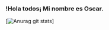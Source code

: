 ### !Hola todos¡ Mi nombre es Oscar.

[![Anurag git stats](https://github-readme-stats.vercel.app/api?username=Oscargit12)]

